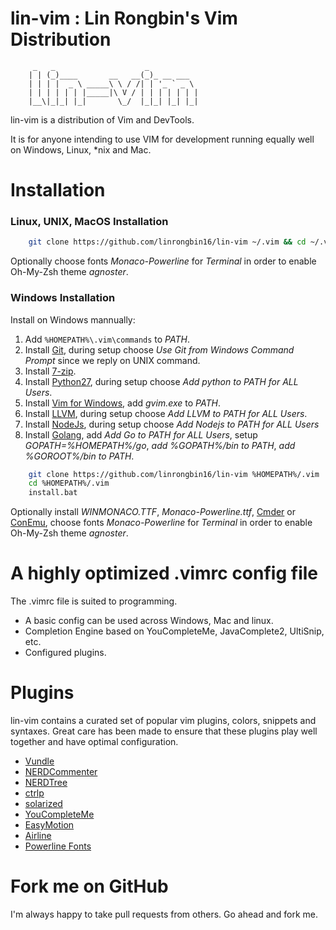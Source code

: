 # lin-vim : Lin Rongbin's Vim Distribution


         _   _                    _
        | | (_)____       __   __(_)_ __ ___
        | | | |  _ \ _____\ \ / /| | '_ ` _ \
        | | | | | | |_____|\ V / | | | | | | |
        |__\|_|_| |_|       \_/  |_|_| |_| |_|



lin-vim is a distribution of Vim and DevTools.

It is for anyone intending to use VIM for development running equally well on Windows, Linux, \*nix and Mac.

# Installation

### Linux, UNIX, MacOS Installation

```bash
    git clone https://github.com/linrongbin16/lin-vim ~/.vim && cd ~/.vim && bash install.sh
```

Optionally choose fonts *Monaco-Powerline* for *Terminal* in order to enable Oh-My-Zsh theme *agnoster*.

### Windows Installation

Install on Windows mannually:
1. Add `%HOMEPATH%\.vim\commands` to *PATH*.
2. Install [Git](https://git-scm.com/), during setup choose *Use Git from Windows Command Prompt* since we reply on UNIX command.
3. Install [7-zip](http://www.7-zip.org/).
4. Install [Python27](https://www.python.org/downloads/release/python-2714/), during setup choose *Add python to PATH for ALL Users*.
5. Install [Vim for Windows](https://tuxproject.de/projects/vim/), add *gvim.exe* to *PATH*.
7. Install [LLVM](http://releases.llvm.org/download.html), during setup choose *Add LLVM to PATH for ALL Users*.
8. Install [NodeJs](https://nodejs.org/), during setup choose *Add Nodejs to PATH for ALL Users*
9. Install [Golang](https://golang.org/), add *Add Go to PATH for ALL Users*, setup *GOPATH=%HOMEPATH%/go*, *add %GOPATH%/bin to PATH*, *add %GOROOT%/bin to PATH*.

```bash
    git clone https://github.com/linrongbin16/lin-vim %HOMEPATH%/.vim
    cd %HOMEPATH%/.vim
    install.bat
```

Optionally install *WINMONACO.TTF*, *Monaco-Powerline.ttf*, [Cmder](http://cmder.net/) or [ConEmu](http://conemu.github.io), choose fonts *Monaco-Powerline* for *Terminal* in order to enable Oh-My-Zsh theme *agnoster*.

# A highly optimized .vimrc config file

The .vimrc file is suited to programming.
* A basic config can be used across Windows, Mac and linux.
* Completion Engine based on YouCompleteMe, JavaComplete2, UltiSnip, etc.
* Configured plugins.

# Plugins

lin-vim contains a curated set of popular vim plugins, colors, snippets and syntaxes. Great care has been made to ensure that these plugins play well together and have optimal configuration.

* [Vundle](https://github.com/gmarik/vundle)
* [NERDCommenter](https://github.com/scrooloose/nerdcommenter)
* [NERDTree](https://github.com/scrooloose/nerdtree)
* [ctrlp](https://github.com/kien/ctrlp.vim)
* [solarized](https://github.com/altercation/vim-colors-solarized)
* [YouCompleteMe](https://github.com/Valloric/YouCompleteMe)
* [EasyMotion](https://github.com/Lokaltog/vim-easymotion)
* [Airline](https://github.com/bling/vim-airline)
* [Powerline Fonts](https://github.com/Lokaltog/powerline-fonts)

# Fork me on GitHub

I'm always happy to take pull requests from others. Go ahead and fork me.
